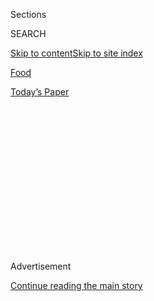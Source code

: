 <div id="app">

<div>

<div>

<div>

<div class="NYTAppHideMasthead css-1q2w90k e1suatyy0">

<div class="section css-ui9rw0 e1suatyy2">

<div class="css-eph4ug er09x8g0">

<div class="css-6n7j50">

</div>

<span class="css-1dv1kvn">Sections</span>

<div class="css-10488qs">

<span class="css-1dv1kvn">SEARCH</span>

</div>

[Skip to content](#site-content)[Skip to site
index](#site-index)

</div>

<div id="masthead-section-label" class="css-1wr3we4 eaxe0e00">

[Food](https://www.nytimes3xbfgragh.onion/section/food)

</div>

<div class="css-10698na e1huz5gh0">

</div>

</div>

<div id="masthead-bar-one" class="section hasLinks css-15hmgas e1csuq9d3">

<div class="css-uqyvli e1csuq9d0">

</div>

<div class="css-1uqjmks e1csuq9d1">

</div>

<div class="css-9e9ivx">

[](https://myaccount.nytimes3xbfgragh.onion/auth/login?response_type=cookie&client_id=vi)

</div>

<div class="css-1bvtpon e1csuq9d2">

[Today’s
Paper](https://www.nytimes3xbfgragh.onion/section/todayspaper)

</div>

</div>

</div>

</div>

<div data-aria-hidden="false">

<div id="site-content" data-role="main">

<div>

<div class="css-1aor85t" style="opacity:0.000000001;z-index:-1;visibility:hidden">

<div class="css-1hqnpie">

<div class="css-epjblv">

<span class="css-17xtcya">[Food](/section/food)</span><span class="css-x15j1o">|</span><span class="css-fwqvlz">Untitled
at the Whitney in the Meatpacking
District</span>

</div>

<div class="css-k008qs">

<div class="css-1iwv8en">

<span class="css-18z7m18"></span>

<div>

</div>

</div>

<span class="css-1n6z4y">https://nyti.ms/1IhYnmZ</span>

<div class="css-1705lsu">

<div class="css-4xjgmj">

<div class="css-4skfbu" data-role="toolbar" data-aria-label="Social Media Share buttons, Save button, and Comments Panel with current comment count" data-testid="share-tools">

  - 
  - 
  - 
  - 
    
    <div class="css-6n7j50">
    
    </div>

  - 
  - 

</div>

</div>

</div>

</div>

</div>

</div>

<div class="css-13pd83m">

</div>

<div id="top-wrapper" class="css-1sy8kpn">

<div id="top-slug" class="css-l9onyx">

Advertisement

</div>

[Continue reading the main
story](#after-top)

<div class="ad top-wrapper" style="text-align:center;height:100%;display:block;min-height:250px">

<div id="top" class="place-ad" data-position="top" data-size-key="top">

</div>

</div>

<div id="after-top">

</div>

</div>

<div id="sponsor-wrapper" class="css-1hyfx7x">

<div id="sponsor-slug" class="css-19vbshk">

Supported by

</div>

[Continue reading the main
story](#after-sponsor)

<div id="sponsor" class="ad sponsor-wrapper" style="text-align:center;height:100%;display:block">

</div>

<div id="after-sponsor">

</div>

</div>

[Restaurant
Review](/column/restaurant-review "Restaurant Review")

<div class="css-1vkm6nb ehdk2mb0">

# Untitled at the Whitney in the Meatpacking District

</div>

<div class="sizeMedium layoutHorizontal css-1ccaq62 ejvbdkh1">

[](https://www.nytimes3xbfgragh.onion/slideshow/2015/08/05/dining/untitled-at-the-whitney.html)

<div class="css-5nx6oe">

## Untitled

<div class="css-1xhl2m">

11 Photos

View Slide Show
<span class="css-t4350i">›</span>

</div>

</div>

<div class="css-79elbk">

<div class="css-hyytny">

</div>

![](https://static01.graylady3jvrrxbe.onion/images/2015/08/05/dining/RESTAURANT-slide-WUJW/RESTAURANT-slide-WUJW-articleLarge.jpg?quality=75&auto=webp&disable=upscale)

</div>

<div class="css-17ai7jg e15qwgfe0">

<span class="css-16f3y1r e13ogyst0">Ben Russell for The New York
Times</span>

</div>

</div>

<div class="css-170u9t6">

<div class="css-jh549l" data-testid="restaurant-review-header">

<div class="css-83hgbf">

  - Untitled  
    <span class="css-z4hz5">★★</span>
    American
    $$$
    <span>99 Gansevoort Street</span>
    212-570-3670

</div>

[Reserve a
Table](http://www.opentable.com/single.aspx?ref=4201&rid=169186)

When you make a reservation at an independently reviewed restaurant
through our site, we earn an affiliate commission.

</div>

</div>

<div class="css-xt80pu e12qa4dv0">

<div class="css-18e8msd">

<div class="css-vp77d3 epjyd6m0">

<div class="css-1baulvz">

By [<span class="css-1baulvz last-byline" itemprop="name">Pete
Wells</span>](http://www.nytimes3xbfgragh.onion/by/pete-wells)

</div>

</div>

  - Aug. 4,
    2015

  - 
    
    <div class="css-4xjgmj">
    
    <div class="css-d8bdto" data-role="toolbar" data-aria-label="Social Media Share buttons, Save button, and Comments Panel with current comment count" data-testid="share-tools">
    
      - 
      - 
      - 
      - 
        
        <div class="css-6n7j50">
        
        </div>
    
      - 
      - 
    
    </div>
    
    </div>

</div>

</div>

<div class="section meteredContent css-1r7ky0e" name="articleBody" itemprop="articleBody">

<div class="css-1fanzo5 StoryBodyCompanionColumn">

<div class="css-53u6y8">

If you can get past the name, a graduate-school groaner that I am
supposed to underline, but won’t, there is nothing pretentious about
Untitled.

[Untitled](http://www.untitledatthewhitney.com/ "Untitled") is on the
ground floor of the Whitney Museum of American Art. The Whitney is the
second major art museum in the city to choose Danny Meyer to run a big,
semiformal restaurant — the Museum of Modern Art is the other — and yet
Mr. Meyer is resolutely uninterested in arty food. When [Eleven Madison
Park](http://elevenmadisonpark.com/#/menus "Eleven Madison Park") began
its swerve toward the conceptual, he sold it. The remaining holdings in
his Union Square Hospitality Group are polite restaurants where polite
people are in very little danger of being challenged or provoked.
Although Mr. Meyer has worked to make his name synonymous with
hospitality, what his restaurants sell above all is reassurance.

Imagine his relief that the Whitney decided against installing [Charles
Ray’s sculpture of a naked Huck
Finn](http://www.chicagomag.com/arts-culture/June-2015/A-Homosocial-Sculpture-by-Charles-Ray-Debuts-at-the-Art-Institute-of-Chicago/),
bending over next to an 8-foot full-frontal Jim, on the plaza in front
of Untitled. (Next door at Santina, which plays Nicki Minaj to
Untitled’s Taylor Swift, they would have rearranged the tables for
better views.)

The restaurant is slotted into a narrow quadrangle with glass curtain
walls on three sides, designed, like the rest of the museum, by Renzo
Piano. Untitled treats the architect deferentially. Too deferentially, I
think: In its near-total lack of ornament, the dining room can look like
an espresso shop. If Eero Saarinen’s cardinal-red chairs weren’t so
comfortable, you might get antsy after an hour. An architect friend
spent the night admiring Mr. Piano’s meticulous engineering, but also
pointed out that interiors with curtain walls are only as beautiful as
the building across the street. At Untitled, you look at a hulking
industrial slab across Gansevoort Street. At least it is an improvement
on the view from my old desk at Mr. Piano’s New York Times building,
where I peered into the dark soul of the Port Authority Bus Terminal.

</div>

</div>

<div class="css-1fanzo5 StoryBodyCompanionColumn">

<div class="css-53u6y8">

All the energy and beauty at Untitled are on the plates. They throb with
color. It’s not just decoration, either. The color mostly comes from
fruits and vegetables so ripe they’re ready to pop. Michael Anthony, the
chef; Suzanne Cupps, the chef de cuisine; and Miro Uskokovic, the pastry
chef, use market produce flamboyantly, as though they were trying to get
the purse-lipped farm-to-table puritans who solemnly hand you a single
baby zucchini to crack a smile.

</div>

</div>

<div class="css-79elbk" data-testid="photoviewer-wrapper">

<div class="css-z3e15g" data-testid="photoviewer-wrapper-hidden">

</div>

<div class="css-1a48zt4 ehw59r15" data-testid="photoviewer-children">

![<span class="css-16f3y1r e13ogyst0" data-aria-hidden="true">Corn and
bacon
flatbread.</span><span class="css-cnj6d5 e1z0qqy90" itemprop="copyrightHolder"><span class="css-1ly73wi e1tej78p0">Credit...</span><span>Ben
Russell for The New York
Times</span></span>](https://static01.graylady3jvrrxbe.onion/images/2015/08/05/dining/05REST3/05REST3-articleLarge.jpg?quality=75&auto=webp&disable=upscale)

</div>

</div>

<div class="css-1fanzo5 StoryBodyCompanionColumn">

<div class="css-53u6y8">

A slice of the tender, rich poundcake is virtually swallowed up by
ricotta, sabayon, strawberries and violas. More strawberries — and
nearly every other berry under the summer sun — ring the gloriously
slouching chamomile panna cotta in a great purple landslide. Around a
towering ship’s-prow wedge of cake with sesame brittle and peanut-butter
icing, servers pour a blueberry sauce with the spicy buzz of ginger,
which rockets the dessert right out of PB\&J territory.

The four menu categories aren’t labeled, but it’s obvious that the third
section is turned over to vegetables. A few are best as side dishes,
like the spoonable potato purée liquefied with melted Cheddar, too salty
for more than a few bites. Most of the vegetables, though, have enough
contrast and sophistication to be appetizers or even main courses.

Pickled wine-colored cherries, sunflower seeds and orange splashes of
carrot vinaigrette make every bite of a kale-and-cabbage salad taste
like a new dish. (If we are sentenced to see raw kale everywhere we go,
every restaurant should dress it as exuberantly as Untitled does.)
Earlier this summer, there were roasted and griddled leeks, as dark as
roasted Japanese eggplants and almost that soft, with an intense,
sweet-sour salsa sauce of citrus and pasilla chiles; I’ve never wanted
to cheer for a plate of leeks before.

</div>

</div>

<div class="css-1fanzo5 StoryBodyCompanionColumn">

<div class="css-53u6y8">

Every taste tells you how carefully (and recently) these chefs have done
their shopping. A dinner companion was convinced that some ingredient
had been injected into the flat beans to make them taste so alluring,
and she didn’t think it had anything to do with the baby squid,
hazelnuts and ancho chile sauce on the plate. But no, these were just
excellent beans, grilled quickly so they still had some snap and juice.

You can tell that the rotisserie chicken had great flavor down to its
core before it took its turn on the spit. If you’re not sure, try the
fried chicken that comes on the same plate. Under the airy, crackling
crust that owes something to Japan and Korea, there’s very fine meat.

If every dish were this good, Untitled might rank up there with Gramercy
Tavern, where Mr. Anthony and Mr. Uskokovic hold the same titles they do
here. But the kitchen isn’t there yet.

One night I’d brought along a native of Owensboro, Ky., the smoked
mutton capital of the world. But it didn’t take a barbecue authority to
know the smoked pork ribs were tough and undercooked, and coated in a
paste that didn’t taste of anything but salt.

It was the only real disaster. In other dishes, the worst you could say
is that the cooks packed too much into their shopping bags. The flavor
of swordfish steaks disappears into a mashed eggplant that was a little
too sharp and salty, and the taste of sea scallops can’t hold its head
up in a bowl of sweet watermelon gazpacho with lemon cucumbers and
peaches. At times the plates had so much going on that they left you
with only a blurry impression of deliciousness. But as blurry
impressions go, that one is hard to beat.

At the end of one dinner, Mr. Anthony stopped by my table. (I’d been
spotted long ago.) He was enthusiastic about how the gray limestone
floors and white-oak counter catch the light during the day. He was
slightly less enthusiastic about the kitchen, which is as narrow as a
scallion. When he said he and Ms. Cupps were taking inspiration from the
overflowing planters up on the High Line, I understood the botanical
profusion of their plates.

</div>

</div>

<div class="css-1fanzo5 StoryBodyCompanionColumn">

<div class="css-53u6y8">

Maybe the wine director, Eduardo Porto Carreiro, can find some
inspiration up there, too. Native plants grow on the High Line, and
American art fills the Whitney, but Untitled’s wine list genuflects
toward Europe. You can drink very well without spending a fortune, but
it could get interesting if Mr. Porto Carreiro took his cues from the
location.

Untitled is not really meant for museum visitors, who are much more
likely to recuperate with an avocado toast at Mr. Meyer’s Studio Cafe on
the eighth floor. Instead, the restaurant is one of the attractions the
museum is peddling, part of its multipronged campaign to be seen as a
neighborhood hot spot and not just some boring shed where there’s
nothing to do but look at art.

Sometimes I miss those boring sheds, though I don’t miss the school
lunchroom smell of their cafeterias. And at least the Whitney’s urge to
pump itself up with crowds has given us Untitled.

</div>

</div>

</div>

<div>

</div>

<div>

</div>

<div>

</div>

<div>

<div id="bottom-wrapper" class="css-1ede5it">

<div id="bottom-slug" class="css-l9onyx">

Advertisement

</div>

[Continue reading the main
story](#after-bottom)

<div id="bottom" class="ad bottom-wrapper" style="text-align:center;height:100%;display:block;min-height:90px">

</div>

<div id="after-bottom">

</div>

</div>

</div>

</div>

</div>

## Site Index

<div>

</div>

## Site Information Navigation

  - [© <span>2020</span> <span>The New York Times
    Company</span>](https://help.nytimes3xbfgragh.onion/hc/en-us/articles/115014792127-Copyright-notice)

<!-- end list -->

  - [NYTCo](https://www.nytco.com/)
  - [Contact
    Us](https://help.nytimes3xbfgragh.onion/hc/en-us/articles/115015385887-Contact-Us)
  - [Work with us](https://www.nytco.com/careers/)
  - [Advertise](https://nytmediakit.com/)
  - [T Brand Studio](http://www.tbrandstudio.com/)
  - [Your Ad
    Choices](https://www.nytimes3xbfgragh.onion/privacy/cookie-policy#how-do-i-manage-trackers)
  - [Privacy](https://www.nytimes3xbfgragh.onion/privacy)
  - [Terms of
    Service](https://help.nytimes3xbfgragh.onion/hc/en-us/articles/115014893428-Terms-of-service)
  - [Terms of
    Sale](https://help.nytimes3xbfgragh.onion/hc/en-us/articles/115014893968-Terms-of-sale)
  - [Site
    Map](https://spiderbites.nytimes3xbfgragh.onion)
  - [Help](https://help.nytimes3xbfgragh.onion/hc/en-us)
  - [Subscriptions](https://www.nytimes3xbfgragh.onion/subscription?campaignId=37WXW)

</div>

</div>

</div>

</div>
